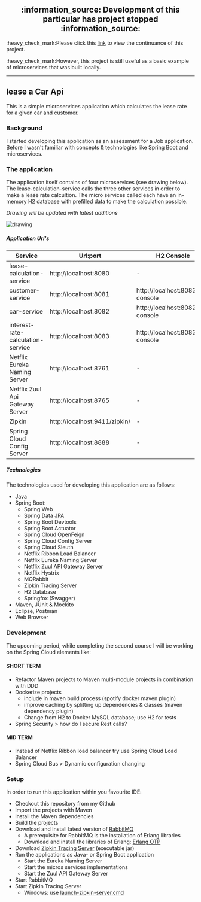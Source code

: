 <h2 align=center font-size=20px>:information_source: Development of this particular has project stopped :information_source:</h2>

<p>
	:heavy_check_mark:Please click this <a href="https://github.com/hakktastic/multimodule-lease-a-car-api">link</a> to view the continuance of this project.
</p>
<p>
	:heavy_check_mark:However, this project is still useful as a basic example of microservices that was built locally.
</p>

<hr />

## lease a Car Api

This is a  simple microservices application which calculates the lease rate for a given car and customer.

### Background
I started developing this application as an assessment for a Job application. Before I wasn't familiar with concepts & technologies like Spring Boot and microservices.

### The application
The application itself contains of four microservices (see drawing below). The lease-calculation-service calls the three other services in order to make a lease rate calcultion. The micro services called each have an in-memory H2 database with prefilled data to make the calculation possible. 

*Drawing will be updated with latest additions*

![drawing](https://github.com/hakktastic/lease-a-car-api/blob/main/Drawing.jpg) 

##### Application Url's

Service | Url:port | H2 Console | API Documentation
------------ | ------------- | -------------  | -------------
lease-calculation-service | http://localhost:8080 | - | http://localhost:8080/swagger-ui/#/lease-calculation-controller
customer-service | http://localhost:8081 | http://localhost:8083/h2-console | http://localhost:8081/swagger-ui/#/customer-controller
car-service | http://localhost:8082 | http://localhost:8082/h2-console | http://localhost:8082/swagger-ui/#/car-controller
interest-rate-calculation-service | http://localhost:8083 | http://localhost:8083/h2-console | http://localhost:8083/swagger-ui/#/interest-rate-controller
Netflix Eureka Naming Server | http://localhost:8761 | - | -
Netflix Zuul Api Gateway Server | http://localhost:8765 | - | -
Zipkin  | http://localhost:9411/zipkin/ | - | -
Spring Cloud Config Server | http://localhost:8888 | - | -

##### Technologies
The technologies used for developing this application are as follows:

* Java
* Spring Boot:
  * Spring Web
  * Spring Data JPA
  * Spring Boot Devtools
  * Spring Boot Actuator
  * Spring Cloud OpenFeign
  * Spring Cloud Config Server
  * Spring Cloud Sleuth
  * Netflix Ribbon Load Balancer
  * Netflix Eureka Naming Server
  * Netflix Zuul API Gateway Server
  * Netflix Hystrix
  * MQRabbit
  * Zipkin Tracing Server
  * H2 Database
  * Springfox (Swagger)
* Maven, JUnit & Mockito
* Eclipse, Postman
* Web Browser

### Development
The upcoming period, while completing the second course I will be working on the Spring Cloud elements like: 

#### SHORT TERM
* Refactor Maven projects to Maven multi-module projects in combination with DDD
* Dockerize projects
	* include in maven build process (spotify docker maven plugin)
	* improve caching by splitting up dependencies & classes (maven dependency plugin)
	* Change from H2 to Docker MySQL database; use H2 for tests
* Spring Security > how do I secure Rest calls?

#### MID TERM
* Instead of Netflix Ribbon load balancer try use Spring Cloud Load Balancer
* Spring Cloud Bus > Dynamic configuration changing

### Setup
In order to run this application within you favourite IDE:

* Checkout this repository from my Github
* Import the projects with Maven
* Install the Maven dependencies
* Build the projects
* Download and Install latest version of [RabbitMQ](https://www.rabbitmq.com/download.html)
	* A prerequisite for RabbitMQ is the installation of Erlang libraries
	* Download and install the libraries of Erlang: [Erlang OTP](https://www.erlang.org/downloads)
* Download [Zipkin Tracing Server](https://search.maven.org/remote_content?g=io.zipkin&a=zipkin-server&v=LATEST&c=exec) (executable jar)
* Run the applications as Java- or Spring Boot application 
	* Start the Eureka Naming Server
	* Start the micros services implementations
	* Start the Zuul API Gateway Server
* Start RabbitMQ
* Start Zipkin Tracing Server
	* Windows: use [launch-zipkin-server.cmd](https://github.com/hakktastic/lease-a-car-api/blob/main/launch-zipkin-server.cmd)
